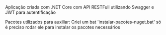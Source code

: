 Aplicação criada com .NET Core com API RESTFull utilizando Swagger e JWT para autentificação

Pacotes utilizados para auxiliar:
Criei um bat 'instalar-pacotes-nuget.bat' só é preciso rodar ele para instalar os pacotes necessários

